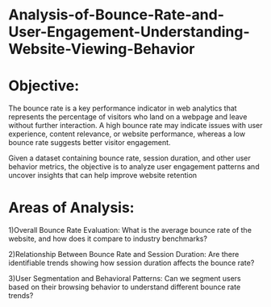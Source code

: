 # Analysis-of-Bounce-Rate-and-User-Engagement-Understanding-Website-Viewing-Behavior

# Objective:
The bounce rate is a key performance indicator in web analytics that represents the percentage of visitors who land on a webpage and leave without further interaction. A high bounce rate may indicate issues with user experience, content relevance, or website performance, whereas a low bounce rate suggests better visitor engagement.

Given a dataset containing bounce rate, session duration, and other user behavior metrics, the objective is to analyze user engagement patterns and uncover insights that can help improve website retention

# Areas of Analysis:
1)Overall Bounce Rate Evaluation: What is the average bounce rate of the website, and how does it compare to industry benchmarks?

2)Relationship Between Bounce Rate and Session Duration: Are there identifiable trends showing how session duration affects the bounce rate?

3)User Segmentation and Behavioral Patterns: Can we segment users based on their browsing behavior to understand different bounce rate trends?
